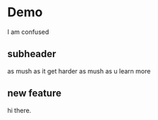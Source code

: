 # Demo
I am confused
## subheader
as mush as it get harder as mush as u learn more
## new feature 
hi there.